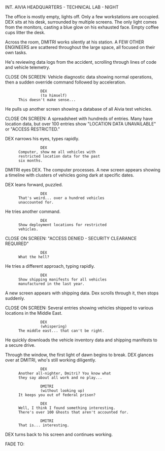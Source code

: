 INT. AIVIA HEADQUARTERS - TECHNICAL LAB - NIGHT

The office is mostly empty, lights off. Only a few workstations are 
occupied. DEX sits at his desk, surrounded by multiple screens. The only 
light comes from the monitors, casting a blue glow on his exhausted face. 
Empty coffee cups litter the desk.

Across the room, DMITRI works silently at his station. A FEW OTHER ENGINEERS 
are scattered throughout the large space, all focused on their own tasks.

He's reviewing data logs from the accident, scrolling through lines of 
code and vehicle telemetry.

CLOSE ON SCREEN: Vehicle diagnostic data showing normal operations, then 
a sudden override command followed by acceleration.

                    DEX
                    (to himself)
          This doesn't make sense...

He pulls up another screen showing a database of all Aivia test vehicles.

CLOSE ON SCREEN: A spreadsheet with hundreds of entries. Many have 
location data, but over 100 entries show "LOCATION DATA UNAVAILABLE" or 
"ACCESS RESTRICTED."

DEX narrows his eyes, types rapidly.

                    DEX
          Computer, show me all vehicles with 
          restricted location data for the past 
          six months.

DMITRI eyes DEX. The computer processes. A new screen appears showing a timeline with 
clusters of vehicles going dark at specific dates.

DEX leans forward, puzzled.

                    DEX
          That's weird... over a hundred vehicles 
          unaccounted for.

He tries another command.

                    DEX
          Show deployment locations for restricted 
          vehicles.

CLOSE ON SCREEN: "ACCESS DENIED - SECURITY CLEARANCE REQUIRED"

                    DEX
          What the hell?

He tries a different approach, typing rapidly.

                    DEX
          Show shipping manifests for all vehicles 
          manufactured in the last year.

A new screen appears with shipping data. Dex scrolls through it, then stops suddenly.

CLOSE ON SCREEN: Several entries showing vehicles shipped to various locations 
in the Middle East.

                    DEX
                    (whispering)
          The middle east... that can't be right.

He quickly downloads the vehicle inventory data and shipping manifests to a secure drive.

Through the window, the first light of dawn begins to break. DEX glances 
over at DMITRI, who's still working diligently.

                    DEX
          Another all-nighter, Dmitri? You know what 
          they say about all work and no play...

                    DMITRI
                    (without looking up)
          It keeps you out of federal prison?

                    DEX
          Well, I think I found something interesting.
          There's over 100 Ghosts that aren't accounted for.

                    DMITRI
          That is... interesting.

DEX turns back to his screen and continues working.

FADE TO:
